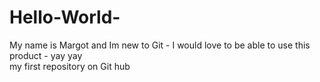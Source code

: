 Hello-World-
============
My name is Margot and Im new to Git - I would love to be able to use this product - yay yay  
my first repository on Git hub
